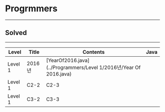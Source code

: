 # Progrmmers
<hr>

## Solved
<hr>

Level | Title | Contents | Java
------ | ------ | -------- |------ | 
Level 1 | 2016년 | [YearOf2016.java](../Programmers/Level 1/2016년/Year Of 2016.java) |
Level 1 | C2-2 | C2-3 |
Level 1 | C3-2 | C3-3 |
